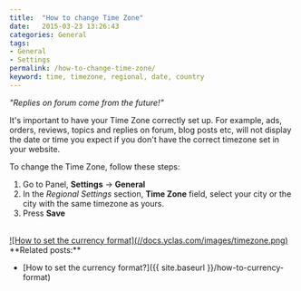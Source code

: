 ```yaml
---
title:  "How to change Time Zone"
date:   2015-03-23 13:26:43
categories: General
tags: 
- General
- Settings
permalink: /how-to-change-time-zone/
keyword: time, timezone, regional, date, country
---
```

_"Replies on forum come from the future!"_ 

It's important to have your Time Zone correctly set up. For example, ads, orders, reviews, topics and replies on forum, blog posts etc, will not display the date or time you expect if you don't have the correct timezone set in your website. 

To change the Time Zone, follow these steps: 

1. Go to Panel, **Settings** -> **General** 
2. In the _Regional Settings_ section, **Time Zone** field, select your city or the city with the same timezone as yours. 
3. Press **Save** 

<br>
<a href="//docs.yclas.com/images/timezone.png" class="thumbnail gallery-item" data-gallery>
![How to set the currency format](//docs.yclas.com/images/timezone.png)
</a>

<br>
**Related posts:**

* [How to set the currency format?]({{ site.baseurl }}/how-to-currency-format)

